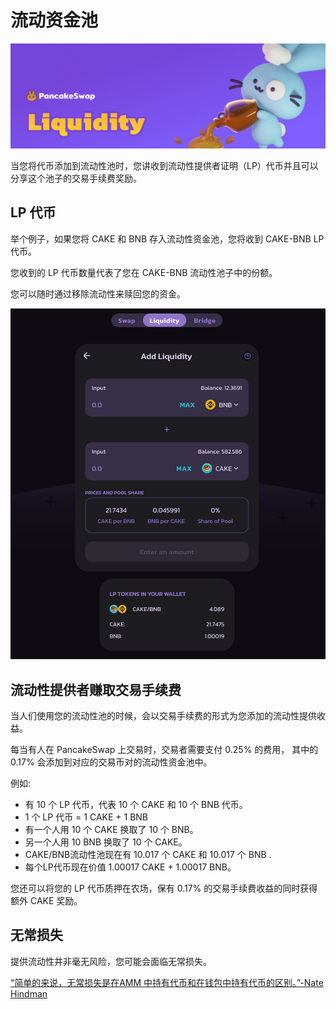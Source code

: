 # 流动资金池

![](../../.gitbook/assets/liquidity-header.png)

当您将代币添加到流动性池时，您讲收到流动性提供者证明（LP）代币并且可以分享这个池子的交易手续费奖励。

## LP 代币

举个例子，如果您将 CAKE 和 BNB 存入流动性资金池，您将收到 CAKE-BNB LP 代币。&#x20;

您收到的 LP 代币数量代表了您在 CAKE-BNB 流动性池子中的份额。

您可以随时通过移除流动性来赎回您的资金。

![](<../../.gitbook/assets/Screenshot 2021-04-19 at 6.27.22 PM (2).png>)

## 流动性提供者赚取交易手续费

当人们使用您的流动性池的时候，会以交易手续费的形式为您添加的流动性提供收益。

每当有人在 PancakeSwap 上交易时，交易者需要支付 0.25% 的费用， 其中的 0.17% 会添加到对应的交易币对的流动性资金池中。

例如:

* 有 10 个 LP 代币，代表 10 个 CAKE 和 10 个 BNB 代币。
* 1 个 LP 代币 = 1 CAKE + 1 BNB
* 有一个人用 10 个 CAKE 换取了 10 个 BNB。
* 另一个人用 10 BNB 换取了 10 个 CAKE。
* CAKE/BNB流动性池现在有 10.017 个 CAKE 和 10.017 个 BNB .
* 每个LP代币现在价值 1.00017 CAKE + 1.00017 BNB。

您还可以将您的 LP 代币质押在农场，保有 0.17% 的交易手续费收益的同时获得额外 CAKE 奖励。

## 无常损失

提供流动性并非毫无风险，您可能会面临无常损失。

[“简单的来说，无常损失是在AMM 中持有代币和在钱包中持有代币的区别。”-Nate Hindman](https://blog.bancor.network/beginners-guide-to-getting-rekt-by-impermanent-loss-7c9510cb2f22)



